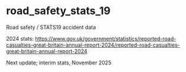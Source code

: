 # road_safety_stats_19

Road safety / STATS19 accident data

2024 stats: https://www.gov.uk/government/statistics/reported-road-casualties-great-britain-annual-report-2024/reported-road-casualties-great-britain-annual-report-2024


Next update; interim stats, November 2025